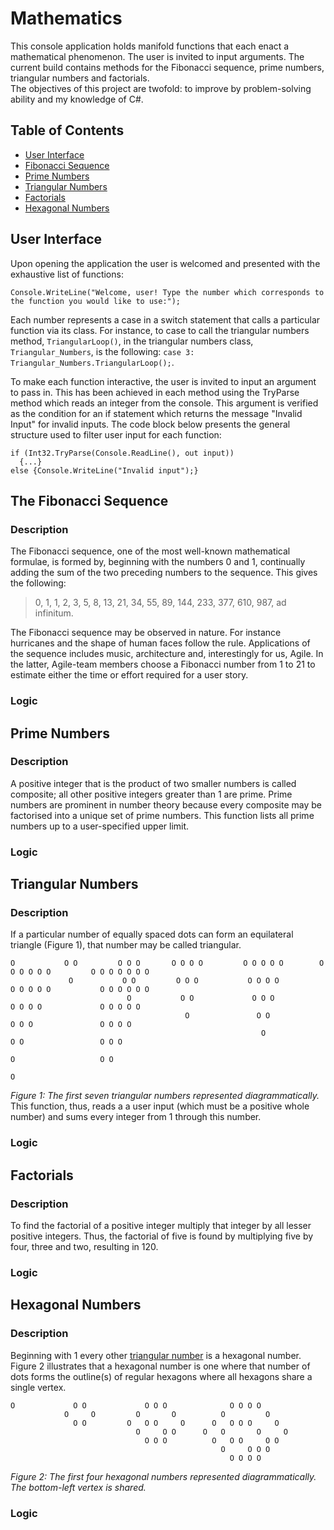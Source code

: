 # Mathematics
This console application holds manifold functions that each enact a mathematical phenomenon. The user is invited to input arguments. The current build contains methods for the Fibonacci sequence, prime numbers, triangular numbers and factorials.  
The objectives of this project are twofold: to improve by problem-solving ability and my knowledge of C#.

## Table of Contents
- [User Interface](#user-interface)
- [Fibonacci Sequence](#the-fibonacci-sequence)  
- [Prime Numbers](#prime-numbers)  
- [Triangular Numbers](#triangular-numbers)  
- [Factorials](#factorials)
- [Hexagonal Numbers](#hexagonal-numbers)  

## User Interface
Upon opening the application the user is welcomed and presented with the exhaustive list of functions:

    Console.WriteLine("Welcome, user! Type the number which corresponds to the function you would like to use:");
Each number represents a case in a switch statement that calls a particular function via its class. For instance, to case to call the triangular numbers method, `TriangularLoop()`, in the triangular numbers class, `Triangular_Numbers`, is the following: `case 3: Triangular_Numbers.TriangularLoop();`.

To make each function interactive, the user is invited to input an argument to pass in. This has been achieved in each method using the TryParse method which reads an integer from the console. This argument is verified as the condition for an if statement which returns the message "Invalid Input" for invalid inputs. The code block below presents the general structure used to filter user input for each function:

    if (Int32.TryParse(Console.ReadLine(), out input))  
      {...}  
    else {Console.WriteLine("Invalid input");}  
## The Fibonacci Sequence
### Description
The Fibonacci sequence, one of the most well-known mathematical formulae, is formed by, beginning with the numbers 0 and 1, continually adding the sum of the two preceding numbers to the sequence. This gives the following: 
> 0, 1, 1, 2, 3, 5, 8, 13, 21, 34, 55, 89, 144, 233, 377, 610, 987, ad infinitum.

The Fibonacci sequence may be observed in nature. For instance hurricanes and the shape of human faces follow the rule. Applications of the sequence includes music, architecture and, interestingly for us, Agile. In the latter, Agile-team members choose a Fibonacci number from 1 to 21 to estimate either the time or effort required for a user story. 
### Logic

## Prime Numbers
### Description
A positive integer that is the product of two smaller numbers is called composite; all other positive integers greater than 1 are prime. Prime numbers are prominent in number theory because every composite may be factorised into a unique set of prime numbers. This function lists all prime numbers up to a user-specified upper limit.
### Logic
## Triangular Numbers
### Description
If a particular number of equally spaced dots can form an equilateral triangle (Figure 1), that number may be called triangular.

    O           O O         O O O       O O O O         O O O O O        O O O O O O         O O O O O O O
                 O           O O         O O O           O O O O          O O O O O           O O O O O O
                              O           O O             O O O            O O O O             O O O O O
                                           O               O O              O O O               O O O O
                                                            O                O O                 O O O
                                                                              O                   O O
                                                                                                   O
*Figure 1: The first seven triangular numbers represented diagrammatically.*
This function, thus, reads a a user input (which must be a positive whole number) and sums every integer from 1 through this number.
### Logic
## Factorials
### Description
To find the factorial of a positive integer multiply that integer by all lesser positive integers. Thus, the factorial of five is found by multiplying five by four, three and two, resulting in 120.
### Logic
## Hexagonal Numbers
### Description
Beginning with 1 every other [triangular number](#triangular-numbers) is a hexagonal number. Figure 2 illustrates that a hexagonal number is one where that number of dots forms the outline(s) of regular hexagons where all hexagons share a single vertex.

    O             O O             O O O              O O O O
                O     O         O       O          O         O
                  O O         O   O O     O      O   O O O     O
                                O     O O      O   O       O     O
                                  O O O          O   O O     O O
                                                   O     O O O
                                                     O O O O
*Figure 2: The first four hexagonal numbers represented diagrammatically. The bottom-left vertex is shared.*
### Logic
